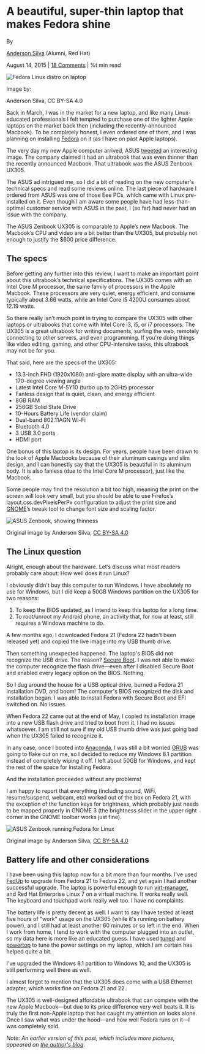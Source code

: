 

A beautiful, super-thin laptop that makes Fedora shine
======================================================

By

[Anderson Silva](/users/ansilva) (Alumni, Red Hat)

August 14, 2015 | [18 Comments](#comments) | %t min read

![Fedora Linux distro on laptop](/sites/default/files/lead-images/fedora_on_laptop_lead.jpg "Fedora Linux distro on laptop")

Image by:

Anderson Silva, CC BY-SA 4.0

Back in March, I was in the market for a new laptop, and like many Linux-educated professionals I felt tempted to purchase one of the lighter Apple laptops on the market back then (including the recently-announced Macbook). To be completely honest, I even ordered one of them, and I was planning on installing [Fedora](http://www.getfedora.com) on it (as I have on past Apple laptops).

The very day my new Apple computer arrived, ASUS [tweeted](https://twitter.com/ASUSUSA/status/575729155494404096) an interesting image. The company claimed it had an ultrabook that was even thinner than the recently announced Macbook. That ultrabook was the ASUS Zenbook UX305.

The ASUS ad intrigued me, so I did a bit of reading on the new computer's technical specs and read some reviews online. The last piece of hardware I ordered from ASUS was one of those Eee PCs, which came with Linux pre-installed on it. Even though I am aware some people have had less-than-optimal customer service with ASUS in the past, I (so far) had never had an issue with the company.

The ASUS Zenbook UX305 is comparable to Apple’s new Macbook. The Macbook’s CPU and video are a bit better than the UX305, but probably not enough to justify the $600 price difference.

The specs
---------

Before getting any further into this review, I want to make an important point about this ultrabook’s technical specifications. The UX305 comes with an Intel Core M processor, the same family of processors in the Apple Macbook. These processors are very quiet, energy efficient, and consume typically about 3.66 watts, while an Intel Core i5 4200U consumes about 12.19 watts.

So there really isn’t much point in trying to compare the UX305 with other laptops or ultrabooks that come with Intel Core i3, i5, or i7 processors. The UX305 is a great ultrabook for writing documents, surfing the web, remotely connecting to other servers, and even programming. If you're doing things like video editing, gaming, and other CPU-intensive tasks, this ultrabook may not be for you.

That said, here are the specs of the UX305:

*   13.3-Inch FHD (1920x1080) anti-glare matte display with an ultra-wide 170-degree viewing angle
*   Latest Intel Core M-5Y10 (turbo up to 2GHz) processor
*   Fanless design that is quiet, clean, and energy efficient
*   8GB RAM
*   256GB Solid State Drive
*   10-Hours Battery Life (vendor claim)
*   Dual-band 802.11AGN Wi-Fi
*   Bluetooth 4.0
*   3 USB 3.0 ports
*   HDMI port

One bonus of this laptop is its design. For years, people have been drawn to the look of Apple Macbooks because of their aluminum casings and slim design, and I can honestly say that the UX305 is beautiful in its aluminum body. It is also fanless (due to the Intel Core M processor), just like the Macbook.

Some people may find the resolution a bit too high, meaning the print on the screen will look very small, but you should be able to use Firefox’s layout.css.devPixelsPerPx configuration to adjust the print size and [GNOME](https://www.gnome.org/)’s tweak tool to change font size and scaling factor.

![ASUS Zenbook, showing thinness](https://opensource.com/sites/default/files/resize/images/life-uploads/20150812_125824_hdr-520x293.jpg "ASUS Zenbook, showing thinness")

Original image by Anderson Silva, [CC BY-SA 4.0](https://creativecommons.org/licenses/by-sa/4.0/)

The Linux question
------------------

Alright, enough about the hardware. Let’s discuss what most readers probably care about: How well does it run Linux?

I obviously didn't buy this computer to run Windows. I have absolutely no use for Windows, but I did keep a 50GB Windows partition on the UX305 for two reasons:

1.  To keep the BIOS updated, as I intend to keep this laptop for a long time.
2.  To root/unroot my Android phone, an activity that, for now at least, still requires a Windows machine to do.

A few months ago, I downloaded Fedora 21 (Fedora 22 hadn't been released yet) and copied the live image into my USB thumb drive.

Then something unexpected happened. The laptop's BIOS did not recognize the USB drive. The reason? [Secure Boot](http://www.lockergnome.com/news/2012/06/08/what-is-secure-boot-and-should-you-care/). I was not able to make the computer recognize the flash drive—even after I disabled Secure Boot and enabled every legacy option on the BIOS. Nothing.

So I dug around the house for a USB optical drive, burned a Fedora 21 installation DVD, and boom! The computer's BIOS recognized the disk and installation began. I was able to install Fedora with Secure Boot and EFI switched on. No issues.

When Fedora 22 came out at the end of May, I copied its installation image into a new USB flash drive and tried to boot from it. I had no issues whatsoever. I am still not sure if my old USB thumb drive was just going bad when the UX305 failed to recognize it.

In any case, once I booted into [Anaconda](https://fedoraproject.org/wiki/Anaconda), I was still a bit worried [GRUB](https://en.wikipedia.org/wiki/GNU_GRUB) was going to flake out on me, so I decided to reduce my Windows 8.1 partition instead of completely wiping it off. I left about 50GB for Windows, and kept the rest of the space for installing Fedora.

And the installation proceeded without any problems!

I am happy to report that everything (including sound, WiFi, resume/suspend, webcam, etc) worked out of the box on Fedora 21, with the exception of the function keys for brightness, which probably just needs to be mapped properly in GNOME 3 (the brightness slider in the upper right corner in the GNOME toolbar works just fine).

![ASUS Zenbook running Fedora for Linux](https://opensource.com/sites/default/files/resize/images/life-uploads/20150812_125742_hdr-520x293.jpg "ASUS Zenbook running Fedora for Linux")

Original image by Anderson Silva, [CC BY-SA 4.0](https://creativecommons.org/licenses/by-sa/4.0/)

Battery life and other considerations
-------------------------------------

I have been using this laptop now for a bit more than four months. I've used [FedUp](https://fedoraproject.org/wiki/FedUp) to upgrade from Fedora 21 to Fedora 22, and yet again I had another successful upgrade. The laptop is powerful enough to run [virt-manager](http://virt-tools.org/learning/install-with-command-line/), and Red Hat Enterprise Linux 7 on a virtual machine. It works really well. The keyboard and touchpad work really well too. I have no complaints.

The battery life is pretty decent as well. I want to say I have tested at least five hours of "work" usage on the UX305 (while it's running on battery power), and I still had at least another 60 minutes or so left in the end. When I work from home, I tend to work with the computer plugged into an outlet, so my data here is more like an educated guess. I have used [tuned](https://fedorahosted.org/tuned/) and [powertop](https://01.org/powertop) to tune the power settings on my laptop, which I am certain has helped quite a bit.

I've upgraded the Windows 8.1 partition to Windows 10, and the UX305 is still performing well there as well.

I almost forgot to mention that the UX305 does come with a USB Ethernet adapter, which works fine on Fedora 21 and 22.

The UX305 is well-designed affordable ultrabook that can compete with the new Apple Macbook—but due to its price difference very well beats it. It is truly the first non-Apple laptop that has caught my attention on looks alone. Once I saw what was under the hood—and how well Fedora runs on it—I was completely sold.

_Note: An earlier version of this post, which includes more pictures, appeared on [the author's blog](http://anderson.the-silvas.com/2015/03/13/asus-zenbook-ux305-a-very-sexy-linux-laptop/)._


